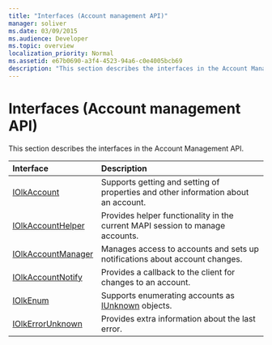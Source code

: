 ```yaml
---
title: "Interfaces (Account management API)"
manager: soliver
ms.date: 03/09/2015
ms.audience: Developer
ms.topic: overview
localization_priority: Normal
ms.assetid: e67b0690-a3f4-4523-94a6-c0e4005bcb69
description: "This section describes the interfaces in the Account Management API."
---
```


# Interfaces (Account management API)

This section describes the interfaces in the Account Management API.
  
|**Interface**|**Description**|
|:-----|:-----|
|[IOlkAccount](iolkaccount.md) <br/> |Supports getting and setting of properties and other information about an account.  <br/> |
|[IOlkAccountHelper](iolkaccounthelper.md) <br/> |Provides helper functionality in the current MAPI session to manage accounts.  <br/> |
|[IOlkAccountManager](iolkaccountmanager.md) <br/> |Manages access to accounts and sets up notifications about account changes.  <br/> |
|[IOlkAccountNotify](iolkaccountnotify.md) <br/> |Provides a callback to the client for changes to an account.  <br/> |
|[IOlkEnum](iolkenum.md) <br/> |Supports enumerating accounts as [IUnknown](https://docs.microsoft.com/windows/desktop/api/unknwn/nn-unknwn-iunknown) objects.  <br/> |
|[IOlkErrorUnknown](iolkerrorunknown.md) <br/> |Provides extra information about the last error.  <br/> |
   

